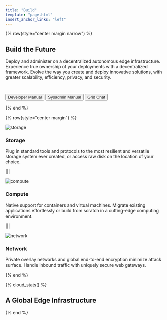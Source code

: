 ```yaml
---
title: "Build"
template: "page.html"
insert_anchor_links: "left"
---
```


<!-- section 1  -->

{% row(style="center margin narrow") %}

## **Build** the Future

Deploy and administer on a decentralized autonomous edge infrastructure. Experience true ownership of your deployments with a decentralized framework. Evolve the way you create and deploy innovative solutions, with greater scalability, efficiency, privacy, and security.

<br>

<button>[Developer Manual](https://manual.grid.tf/developers/developers.html)</button>
<button>[Sysadmin Manual](https://manual.grid.tf/system_administrators/system_administrators.html)</button>
<button>[Grid Chat](https://t.me/threefoldtesting)</button>

{% end %}

<!-- section 4 -->

{% row(style="center margin") %}

![storage](storage.jpg#medium)

### **Storage**

Plug in standard tools and protocols to the most resilient and versatile storage system ever created, or access raw disk on the location of your choice.

|||

![compute](compute.jpg#medium)

### **Compute**

Native support for containers and virtual machines. Migrate existing applications effortlessly or build from scratch in a cutting-edge computing environment.

|||

![network](network.jpg#medium)

### **Network**

Private overlay networks and global end-to-end encryption minimize attack surface. Handle inbound trafﬁc with uniquely secure web gateways.

{% end %}

<!-- section 5 -->

{% cloud_stats() %}

## A Global **Edge Infrastructure**

{% end %}